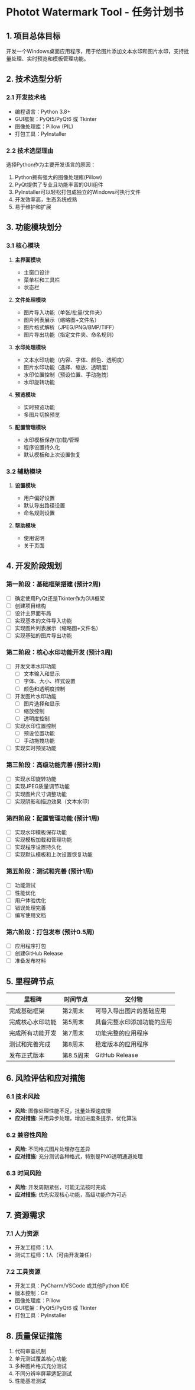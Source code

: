 # Photot Watermark Tool - 任务计划书

## 1. 项目总体目标

开发一个Windows桌面应用程序，用于给图片添加文本水印和图片水印，支持批量处理、实时预览和模板管理功能。

## 2. 技术选型分析

### 2.1 开发技术栈
- 编程语言：Python 3.8+
- GUI框架：PyQt5/PyQt6 或 Tkinter
- 图像处理库：Pillow (PIL)
- 打包工具：PyInstaller

### 2.2 技术选型理由
选择Python作为主要开发语言的原因：
1. Python拥有强大的图像处理库(Pillow)
2. PyQt提供了专业且功能丰富的GUI组件
3. PyInstaller可以轻松打包成独立的Windows可执行文件
4. 开发效率高，生态系统成熟
5. 易于维护和扩展

## 3. 功能模块划分

### 3.1 核心模块
1. **主界面模块**
   - 主窗口设计
   - 菜单栏和工具栏
   - 状态栏

2. **文件处理模块**
   - 图片导入功能（单张/批量/文件夹）
   - 图片列表展示（缩略图+文件名）
   - 图片格式解析（JPEG/PNG/BMP/TIFF）
   - 图片导出功能（指定文件夹、命名规则）

3. **水印处理模块**
   - 文本水印功能（内容、字体、颜色、透明度）
   - 图片水印功能（选择、缩放、透明度）
   - 水印位置控制（预设位置、手动拖拽）
   - 水印旋转功能

4. **预览模块**
   - 实时预览功能
   - 多图片切换预览

5. **配置管理模块**
   - 水印模板保存/加载/管理
   - 程序设置持久化
   - 默认模板和上次设置恢复

### 3.2 辅助模块
1. **设置模块**
   - 用户偏好设置
   - 默认导出路径设置
   - 命名规则设置

2. **帮助模块**
   - 使用说明
   - 关于页面

## 4. 开发阶段规划

### 第一阶段：基础框架搭建 (预计2周)
- [ ] 确定使用PyQt还是Tkinter作为GUI框架
- [ ] 创建项目结构
- [ ] 设计主界面布局
- [ ] 实现基本的文件导入功能
- [ ] 实现图片列表展示（缩略图+文件名）
- [ ] 实现基础的图片导出功能

### 第二阶段：核心水印功能开发 (预计3周)
- [ ] 开发文本水印功能
  - [ ] 文本输入和显示
  - [ ] 字体、大小、样式设置
  - [ ] 颜色和透明度控制
- [ ] 开发图片水印功能
  - [ ] 图片选择和显示
  - [ ] 缩放控制
  - [ ] 透明度控制
- [ ] 实现水印位置控制
  - [ ] 预设位置功能
  - [ ] 手动拖拽功能
- [ ] 实现实时预览功能

### 第三阶段：高级功能完善 (预计2周)
- [ ] 实现水印旋转功能
- [ ] 实现JPEG质量调节功能
- [ ] 实现图片尺寸调整功能
- [ ] 实现阴影和描边效果（文本水印）

### 第四阶段：配置管理功能 (预计1周)
- [ ] 实现水印模板保存功能
- [ ] 实现模板加载和管理功能
- [ ] 实现程序设置持久化
- [ ] 实现默认模板和上次设置恢复功能

### 第五阶段：测试和完善 (预计1周)
- [ ] 功能测试
- [ ] 性能优化
- [ ] 用户体验优化
- [ ] 错误处理完善
- [ ] 编写使用文档

### 第六阶段：打包发布 (预计0.5周)
- [ ] 应用程序打包
- [ ] 创建GitHub Release
- [ ] 准备发布材料

## 5. 里程碑节点

| 里程碑 | 时间节点 | 交付物 |
|--------|---------|--------|
| 完成基础框架 | 第2周末 | 可导入导出图片的基础应用 |
| 完成核心水印功能 | 第5周末 | 具备完整水印添加功能的应用 |
| 完成所有功能开发 | 第7周末 | 功能完整的应用程序 |
| 测试和完善完成 | 第8周末 | 稳定版本的应用程序 |
| 发布正式版本 | 第8.5周末 | GitHub Release |

## 6. 风险评估和应对措施

### 6.1 技术风险
- **风险**: 图像处理性能不足，批量处理速度慢
- **应对措施**: 采用异步处理，增加进度条提示，优化算法

### 6.2 兼容性风险
- **风险**: 不同格式图片处理存在差异
- **应对措施**: 充分测试各种格式，特别是PNG透明通道处理

### 6.3 时间风险
- **风险**: 开发周期紧张，可能无法按时完成
- **应对措施**: 优先实现核心功能，高级功能作为可选

## 7. 资源需求

### 7.1 人力资源
- 开发工程师：1人
- 测试工程师：1人（可由开发兼任）

### 7.2 工具资源
- 开发工具：PyCharm/VSCode 或其他Python IDE
- 版本控制：Git
- 图像处理库：Pillow
- GUI框架：PyQt5/PyQt6 或 Tkinter
- 打包工具：PyInstaller

## 8. 质量保证措施

1. 代码审查机制
2. 单元测试覆盖核心功能
3. 多种图片格式充分测试
4. 不同分辨率屏幕适配测试
5. 性能基准测试